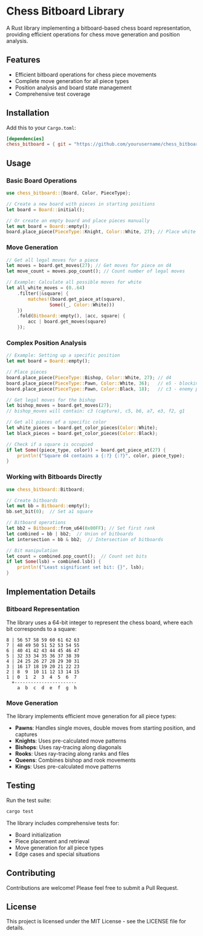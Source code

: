 # Chess Bitboard Library

A Rust library implementing a bitboard-based chess board representation, providing efficient operations for chess move generation and position analysis.

## Features

- Efficient bitboard operations for chess piece movements
- Complete move generation for all piece types
- Position analysis and board state management
- Comprehensive test coverage

## Installation

Add this to your `Cargo.toml`:

```toml
[dependencies]
chess_bitboard = { git = "https://github.com/yourusername/chess_bitboard" }
```

## Usage

### Basic Board Operations

```rust
use chess_bitboard::{Board, Color, PieceType};

// Create a new board with pieces in starting positions
let board = Board::initial();

// Or create an empty board and place pieces manually
let mut board = Board::empty();
board.place_piece(PieceType::Knight, Color::White, 27); // Place white knight on d4
```

### Move Generation

```rust
// Get all legal moves for a piece
let moves = board.get_moves(27); // Get moves for piece on d4
let move_count = moves.pop_count(); // Count number of legal moves

// Example: Calculate all possible moves for white
let all_white_moves = (0..64)
    .filter(|&square| {
        matches!(board.get_piece_at(square), 
                Some((_, Color::White)))
    })
    .fold(Bitboard::empty(), |acc, square| {
        acc | board.get_moves(square)
    });
```

### Complex Position Analysis

```rust
// Example: Setting up a specific position
let mut board = Board::empty();

// Place pieces
board.place_piece(PieceType::Bishop, Color::White, 27); // d4
board.place_piece(PieceType::Pawn, Color::White, 36);   // e5 - blocking own pawn
board.place_piece(PieceType::Pawn, Color::Black, 18);   // c3 - enemy pawn can be captured

// Get legal moves for the bishop
let bishop_moves = board.get_moves(27);
// bishop_moves will contain: c3 (capture), c5, b6, a7, e3, f2, g1

// Get all pieces of a specific color
let white_pieces = board.get_color_pieces(Color::White);
let black_pieces = board.get_color_pieces(Color::Black);

// Check if a square is occupied
if let Some((piece_type, color)) = board.get_piece_at(27) {
    println!("Square d4 contains a {:?} {:?}", color, piece_type);
}
```

### Working with Bitboards Directly

```rust
use chess_bitboard::Bitboard;

// Create bitboards
let mut bb = Bitboard::empty();
bb.set_bit(0);  // Set a1 square

// Bitboard operations
let bb2 = Bitboard::from_u64(0x00FF); // Set first rank
let combined = bb | bb2;  // Union of bitboards
let intersection = bb & bb2;  // Intersection of bitboards

// Bit manipulation
let count = combined.pop_count();  // Count set bits
if let Some(lsb) = combined.lsb() {
    println!("Least significant set bit: {}", lsb);
}
```

## Implementation Details

### Bitboard Representation

The library uses a 64-bit integer to represent the chess board, where each bit corresponds to a square:

```text
8 | 56 57 58 59 60 61 62 63
7 | 48 49 50 51 52 53 54 55
6 | 40 41 42 43 44 45 46 47
5 | 32 33 34 35 36 37 38 39
4 | 24 25 26 27 28 29 30 31
3 | 16 17 18 19 20 21 22 23
2 | 8  9  10 11 12 13 14 15
1 | 0  1  2  3  4  5  6  7
  +-----------------------
    a  b  c  d  e  f  g  h
```

### Move Generation

The library implements efficient move generation for all piece types:

- **Pawns**: Handles single moves, double moves from starting position, and captures
- **Knights**: Uses pre-calculated move patterns
- **Bishops**: Uses ray-tracing along diagonals
- **Rooks**: Uses ray-tracing along ranks and files
- **Queens**: Combines bishop and rook movements
- **Kings**: Uses pre-calculated move patterns

## Testing

Run the test suite:

```bash
cargo test
```

The library includes comprehensive tests for:
- Board initialization
- Piece placement and retrieval
- Move generation for all piece types
- Edge cases and special situations

## Contributing

Contributions are welcome! Please feel free to submit a Pull Request.

## License

This project is licensed under the MIT License - see the LICENSE file for details.
